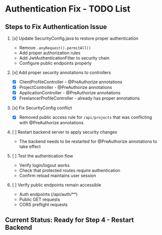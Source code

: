 # Authentication Fix - TODO List

## Steps to Fix Authentication Issue

1. [x] Update SecurityConfig.java to restore proper authentication
   - Remove `.anyRequest().permitAll()` 
   - Add proper authorization rules
   - Add JwtAuthenticationFilter to security chain
   - Configure public endpoints properly

2. [x] Add proper security annotations to controllers
   - [x] ClientProfileController - @PreAuthorize annotations
   - [x] ProjectController - @PreAuthorize annotations  
   - [x] ApplicationController - @PreAuthorize annotations
   - [x] FreelancerProfileController - already has proper annotations

3. [x] Fix SecurityConfig conflict
   - [x] Removed public access rule for `/api/projects` that was conflicting with @PreAuthorize annotations

4. [ ] Restart backend server to apply security changes
   - The backend needs to be restarted for @PreAuthorize annotations to take effect

5. [ ] Test the authentication flow
   - Verify login/logout works
   - Check that protected routes require authentication
   - Confirm reload maintains user session

6. [ ] Verify public endpoints remain accessible
   - Auth endpoints (/api/auth/**)
   - Public GET requests
   - CORS preflight requests

## Current Status: Ready for Step 4 - Restart Backend
